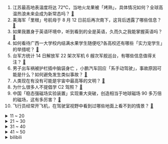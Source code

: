 1. 江苏最高地表温度将达 72℃，当地火龙果被「烤熟」，具体情况如何？全球高温热浪未来会成为新常态吗？ [:link:](https://www.zhihu.com/question/548340729)
2. 美海军「里根」号航母于 8 月 12 日前后再次南下，这背后透露了哪些信息？ [:link:](https://www.zhihu.com/question/548355194)
3. 如果我置身于英语环境中，听到看到的全是英语，久而久之我能掌握英语吗？ [:link:](https://www.zhihu.com/question/315121538)
4. 如何看待广西一大学校内结满水果学生随便吃?各高校还有哪些「实力宠学生」的举措呢？ [:link:](https://www.zhihu.com/question/548335386)
5. 台军方统计 14 日解放军 22 架次军机 6 艘次军舰巡台，有哪些信息值得关注？ [:link:](https://www.zhihu.com/question/548387532)
6. 男子出车祸被护栏插中脑袋身亡 ，小鹏汽车回应「系手动驾驶」，事故原因可能是什么？如何避免发生类似事故？ [:link:](https://www.zhihu.com/question/548333823)
7. 人类现在有没有可能是宇宙中最高等的文明？ [:link:](https://www.zhihu.com/question/275244312)
8. 为什么很多人不提倡学 C2 驾照？ [:link:](https://www.zhihu.com/question/335140617)
9. 中国「稳态强磁场实验装置」实现重大突破，创造相当于地球磁场 90 多万倍的磁场，这有多厉害？ [:link:](https://www.zhihu.com/question/548311745)
10. 飞行员经常开飞机，在驾驶室视野中看到过哪些地面上看不到的情景？ [:link:](https://www.zhihu.com/question/342761853)
<details>
<summary>11 ~ 20</summary>

11. 为什么恐怖片里信奉正神的神职人员斗不过恶灵、邪神？ [:link:](https://www.zhihu.com/question/543052194)
12. 广东多名储户中行账户被莫名冻结，客服称「不清楚具体情况，可到网点申诉」，目前情况如何？ [:link:](https://www.zhihu.com/question/547634907)
13. 特拉斯党内调查领先对手苏纳克 22 个百分点，有望接任英国首相，若胜出或对英国及中英关系带来哪些影响？ [:link:](https://www.zhihu.com/question/548357095)
14. 日本宣布投降 77 周年，你对抗日战争的英雄们有哪些记忆？该如何正确看待与日本的关系？ [:link:](https://www.zhihu.com/question/548423467)
15. 2022 LPL 夏季常规赛收官战 RNG 1:2 不敌 LGD 丢失复活甲，如何评价这场比赛？ [:link:](https://www.zhihu.com/question/548376299)
16. 8月15日凌晨，阿灵顿major总决赛LGD1:3输给雪碧，你怎么看？ [:link:](https://www.zhihu.com/question/548426613)
17. 为什么会有人认为黛玉可以做妾？ [:link:](https://www.zhihu.com/question/474108302)
18. 选调生，到基层快两个星期了，天天坐在办公室，没人管我，该怎么办？ [:link:](https://www.zhihu.com/question/548075547)
19. 给你 1 亿元但是你必须吃一勺随机化学元素，你会吃吗？ [:link:](https://www.zhihu.com/question/543286181)
20. 中央气象台表示安徽马鞍山 14 日 14 时气温居全国高温榜第一，当地究竟有多热？高温天气要注意什么？ [:link:](https://www.zhihu.com/question/548368081)
</details>
<details>
<summary>21 ~ 30</summary>

21. 美国商务部宣布「断供 EDA 软件」，目前国产 EDA 水平如何？如何寻求突破？ [:link:](https://www.zhihu.com/question/548288003)
22. 西藏官方表示「对初筛阳性人员不再复核，按无症状管理」，这可能出于哪些考虑？西藏本轮疫情预计何时结束？ [:link:](https://www.zhihu.com/question/548325116)
23. 为什么有人说俄罗斯在乌克兰战争拖得越久越有利？ [:link:](https://www.zhihu.com/question/536807958)
24. 为什么有很多男生打游戏就可以很快乐？ [:link:](https://www.zhihu.com/question/347424469)
25. 你觉得初三上册哪个学科最难 ? [:link:](https://www.zhihu.com/question/547840441)
26. 为什么小孩面对家暴时不跑，也不反抗？ [:link:](https://www.zhihu.com/question/547341037)
27. 学习完 C++ Primer 能做什么项目练手或者看什么好的开源项目源码？ [:link:](https://www.zhihu.com/question/29112393)
28. 商业史上有哪些降维打击的经典案例？ [:link:](https://www.zhihu.com/question/62241319)
29. 我们读书的意义到底在哪里？ [:link:](https://www.zhihu.com/question/546894647)
30. 越来越多的青少年出现近视，孩子近视了应该怎么办？ [:link:](https://www.zhihu.com/question/548094262)
</details>
<details>
<summary>31 ~ 40</summary>

31. 准高三生想努力拼一把，但是自己是属于易睡的有什么好办法吗? [:link:](https://www.zhihu.com/question/548004657)
32. 为什么越来越多百货商场和电商巨头都在布局「多元消费场景」？未来商场会是什么样子？ [:link:](https://www.zhihu.com/question/548146951)
33. 如何煮鸡蛋？ [:link:](https://www.zhihu.com/question/21558895)
34. 如何看待为台湾问题怒怼 CNN 的英国乐手喊话拜登「你无法统治世界」？ [:link:](https://www.zhihu.com/question/548330125)
35. 2022 年的 LPL 有能在全球总决赛上夺冠的统治力吗？ [:link:](https://www.zhihu.com/question/544834853)
36. 什么样的父母养出了自卑的孩子？ [:link:](https://www.zhihu.com/question/487647494)
37. 为什么朋友都在推荐《独行月球》，究竟哪一点戳中了大家？ [:link:](https://www.zhihu.com/question/546050526)
38. 你见过心机深到哪种程度的人？ [:link:](https://www.zhihu.com/question/61655284)
39. 怎样购买1PB的硬盘？ [:link:](https://www.zhihu.com/question/537947704)
40. 海南三亚将自 8 月 15 日零时起有序恢复机场国内航班商业化运行，目前当地疫情情况如何？ [:link:](https://www.zhihu.com/question/548373317)
</details>
<details>
<summary>41 ~ 50</summary>

41. 今夏北半球多国遭遇极端高温天气，持续高温会否成为常态？面对气候问题还可以采取哪些有效应对手段？ [:link:](https://www.zhihu.com/question/548364050)
42. 我现在高三了，但还是觉得迷茫，对自己很失望，觉得配不上现在的生活配不上我的梦想，怎么办? [:link:](https://www.zhihu.com/question/548303899)
43. 法国总统马克龙签署芬兰和瑞典加入北约的议定书，此举释放了哪些信号？ [:link:](https://www.zhihu.com/question/548364439)
44. 驻外（非洲）工作的你们哪些时刻是最难熬的，有后悔过吗？ [:link:](https://www.zhihu.com/question/520889924)
45. 为什么越长大越不想和父母说话? [:link:](https://www.zhihu.com/question/326479604)
46. 回过头看，这些年你打牢了哪些人生根基？? [:link:](https://www.zhihu.com/question/547639611)
47. 专家认为30岁未经济独立女性尽早回到父母身边挺好的，对此你怎么看？ [:link:](https://www.zhihu.com/question/548142037)
48. 身有残疾是一种怎样的体验? [:link:](https://www.zhihu.com/question/412838214)
49. 泊松分布的现实意义是什么，为什么现实生活多数服从于泊松分布？ [:link:](https://www.zhihu.com/question/26441147)
50. 日本经济产业大臣参拜靖国神社，中方已提出严正交涉，如何看待日方这一行为？有哪些信息值得关注？ [:link:](https://www.zhihu.com/question/548379379)
</details><details>
<summary>bilibili</summary>

1. 《崩坏3》动画短片「因你而在的故事」 [:link:](//www.bilibili.com/video/BV1fY4y1F7GL)
2. 【何同学】我做了一个自己打字的键盘... [:link:](//www.bilibili.com/video/BV1W14y1b7Mq)
3. 再不多做梦，就要长大了！ [:link:](//www.bilibili.com/video/BV1GU4y1C7vm)
4. 【亮记生物鉴定】网络热传生物鉴定42 [:link:](//www.bilibili.com/video/BV1ZG4y1Y7Cc)
5. 一开始我以为他是作家，最后我发现，他是真正的“作家”！生活的诗人！ [:link:](//www.bilibili.com/video/BV1eN4y157J1)
6. 【散人】国产民俗恐怖《纸嫁衣4》 红丝缠，情难解（完结共5P） [:link:](//www.bilibili.com/video/BV1jT411A7c6)
7. 【谭谈交通】：生活击倒我，但没有击败：“只要有一口气在，人就要好好活” [:link:](//www.bilibili.com/video/BV1pN4y1G7fG)
8. 【全明星出海】废土之海 [:link:](//www.bilibili.com/video/BV1ud4y1K7GF)
9. 《原神》3.0版本PV：「千朵玫瑰带来的黎明」 [:link:](//www.bilibili.com/video/BV19a411P7zk)
10. 我女朋友是迪拜公主 [:link:](//www.bilibili.com/video/BV14S4y1s7SU)
<details>
<summary>11 ~ 20</summary>

11. 【医案寻踪】中国人90%不适合喝牛奶？探索过程中我发现了不为人知的秘密... [:link:](//www.bilibili.com/video/BV1hY4y1c7pA)
12. 你的快递是这么丢的！ [:link:](//www.bilibili.com/video/BV1zg411k7sa)
13. 【TF家族】《2022TF家族夏季运动会纪录片——凝聚》 [:link:](//www.bilibili.com/video/BV1nW4y1Y73B)
14. 超管に駆ける [:link:](//www.bilibili.com/video/BV16G41187iU)
15. 小潮team辩论赛2【杜海皇】 [:link:](//www.bilibili.com/video/BV1AG4y1a7Ww)
16. 女人，你拿什么跟我比！ [:link:](//www.bilibili.com/video/BV1x14y1b72c)
17. 做遵纪守法的好公民 [:link:](//www.bilibili.com/video/BV1kF411w719)
18. 换地图了，兄弟们 [:link:](//www.bilibili.com/video/BV1oT411w7jq)
19. 【猛男版】叮叮当当舞 怎么跟别人的不一样？ [:link:](//www.bilibili.com/video/BV1iN4y1G7dn)
20. 谁 是 嫩 蝶？！ [:link:](//www.bilibili.com/video/BV1JW4y1h7i2)
</details>
<details>
<summary>21 ~ 30</summary>

21. ''策划眼里的元歌'' [:link:](//www.bilibili.com/video/BV1NG4y1e7Yu)
22. 因为是中医，很多人刷到我就划走了，很多人甚至不知道中医可以治疗各种结节、息肉、胃肠疾病！ [:link:](//www.bilibili.com/video/BV1uY4y1c7vz)
23. 没人能拒绝贴贴睡 但是 [:link:](//www.bilibili.com/video/BV1yg411k75L)
24. 搭档没了，但是瘦了！ [:link:](//www.bilibili.com/video/BV1rF411w7QF)
25. 那晚散步的路上对着这个曾经幻想过9999次的画面发了好久的呆。 [:link:](//www.bilibili.com/video/BV1ag411k7i6)
26. 我家里进坏人了！怎么办？在线等，很急！ [:link:](//www.bilibili.com/video/BV1nV4y14774)
27. 【俄罗斯街拍P28】优雅与年龄无关 | Semkavkvadrate [:link:](//www.bilibili.com/video/BV1td4y1K7iJ)
28. 性   别   大   转   换 ！！！ [:link:](//www.bilibili.com/video/BV1z14y1b7z2)
29. 这栋大楼住的全是变态！我要搬家！ [:link:](//www.bilibili.com/video/BV1ea411P7jg)
30. 做V一天只睡两小时..太累直播睡着了.. [:link:](//www.bilibili.com/video/BV1rB4y157bK)
</details>
<details>
<summary>31 ~ 40</summary>

31. 《无 缝 衔 接》 [:link:](//www.bilibili.com/video/BV1hS4y1s7u8)
32. 你不是我的《MAMA》，你是我唯一的怒那 [:link:](//www.bilibili.com/video/BV14U4y1C7dA)
33. 【崩坏3】爱莉希雅的化妆小课堂 [:link:](//www.bilibili.com/video/BV12T411w7CN)
34. 公安部摧毁6款淫秽漫画APP！来看看有没有你熟悉的？ [:link:](//www.bilibili.com/video/BV1iP411L7QM)
35. 以 负 之 名，整 顿 食 场 [:link:](//www.bilibili.com/video/BV1cv4y1c7gG)
36. ⚡看爷用原神全五十一位角色给你耍个把戏⚡ [:link:](//www.bilibili.com/video/BV1pN4y1G7tX)
37. 好久没剪女生头发了… [:link:](//www.bilibili.com/video/BV16g411k7XR)
38. 《水煮肉片》无辣不欢小伙伴们的福利！ [:link:](//www.bilibili.com/video/BV1C14y1t7MD)
39. 我们看到的只是它蹭对了好心人，看不到的是蹭错了多少双腿，多少无情，就像当年的千寻，以为蹭一下就有好吃的 [:link:](//www.bilibili.com/video/BV1mB4y1t7V4)
40. 你要写洛阳，就不能只写洛阳 [:link:](//www.bilibili.com/video/BV1FV4y1477g)
</details>
<details>
<summary>41 ~ 50</summary>

41. 鸡腿的神仙吃法，定格动画美食 [:link:](//www.bilibili.com/video/BV14V4y147kf)
42. 御风 [:link:](//www.bilibili.com/video/BV1mW4y1a7gE)
43. 见证历史！中央台发出史上首个高温红色预警，大范围超强酷热进入压轴熔炉阶段 [:link:](//www.bilibili.com/video/BV13V4y147n8)
44. 吃饱了骂厨子，人类应该如何看待食物？ [:link:](//www.bilibili.com/video/BV1pY4y1c7pf)
45. 帮盗月社沐上减掉12斤，顿顿外卖，大鱼大肉，喜笑颜开 [:link:](//www.bilibili.com/video/BV1Fd4y1o7ge)
46. 人之律者登场？十三英桀全灭！带你看往世乐土大结局！「崩坏3剧情讲堂#12」 [:link:](//www.bilibili.com/video/BV1fa411P7M5)
47. 《明日方舟》EP - Undertopia [:link:](//www.bilibili.com/video/BV1ra411P7nn)
48. 原神音乐全球好评?国人骄傲作曲家陈致逸丨BGM之神丨HOPICO [:link:](//www.bilibili.com/video/BV1WY4y1c7Wx)
49. ⚡反抗，是没有用哒⚡ [:link:](//www.bilibili.com/video/BV1Yg411k757)
50. 荷花酥惊掉英国婆婆下巴！这么漂亮的花是用来吃的？？ [:link:](//www.bilibili.com/video/BV1VW4y1h7vH)
</details>
<details>
<summary>51 ~ 60</summary>

51. 虽然有点扫兴，可是我还的说！各位小伙伴得抓紧写作业了啊！ [:link:](//www.bilibili.com/video/BV1KB4y1L7Qw)
52. 星巴克时代的落幕！【还愿挑战ep12-星巴克】 [:link:](//www.bilibili.com/video/BV1eN4y1G77y)
53. 狗子：请你像只猫！！！ [:link:](//www.bilibili.com/video/BV1UF411w7Vh)
54. 这个急救知识，希望所有人都知道！ [:link:](//www.bilibili.com/video/BV1ca411Z7gZ)
55. 耗时30天！在纸上玩王者 [:link:](//www.bilibili.com/video/BV1fS4y1s7f1)
56. 这才是国服关羽的进厂，全体目光向我看齐！【高燃集锦70期】 [:link:](//www.bilibili.com/video/BV1fB4y157yR)
57. 【火焰醉剑】爆肝32小时，总于让我悟出了火焰醉剑！ [:link:](//www.bilibili.com/video/BV1YF411w753)
58. 《纸嫁衣4红丝缠》主题曲《道不得经》 [:link:](//www.bilibili.com/video/BV1pW4y1h75V)
59. PS后期教程—酷炫涂鸦一秒匹配透视！ [:link:](//www.bilibili.com/video/BV1aN4y1579H)
60. Shadow Of The Sun  (cover） [:link:](//www.bilibili.com/video/BV1414y1b7zc)
</details>
<details>
<summary>61 ~ 70</summary>

61. 你的原神太假了？再说假我扔鞋子了！！！ [:link:](//www.bilibili.com/video/BV1sU4y1C7jr)
62. 这波车技不谈哦！ [:link:](//www.bilibili.com/video/BV1gW4y1h7JT)
63. 开摆、抄袭、烂活儿不断，它真没救了？《中国小品群英汇》下 [:link:](//www.bilibili.com/video/BV1iP411L7Du)
64. 【明日方舟】“理想城：长夏狂欢季”IC-1~9平民全关卡低配攻略（含EX突袭）！阵容平民+低练度+语音详解的愉悦攻略！《明日方舟》|魔法Zc目录 [:link:](//www.bilibili.com/video/BV1bN4y1G7F5)
65. 全程挂机却成MVP？运气来了，挡都挡不住！《水浒传》P34 [:link:](//www.bilibili.com/video/BV11B4y167cc)
66. 超平坦+惊变100天UP主接力生存【第一位】 [:link:](//www.bilibili.com/video/BV14N4y1G7LS)
67. 扬子鳄本是世界独有的鳄中建筑师 ，怎么被营销号黑到只会吃雪饼了？ [:link:](//www.bilibili.com/video/BV19F411w78z)
68. 今儿去探索一下美国人去麦当劳都吃啥！难道老美这饭量就这么多？？ [:link:](//www.bilibili.com/video/BV1Ua411P7Zf)
69. 这不是喜剧！是抓捕毒贩现场 [:link:](//www.bilibili.com/video/BV1CS4y1s7az)
70. 【原神剧场】少年意气，如清风，如明月 [:link:](//www.bilibili.com/video/BV1da411o789)
</details>
<details>
<summary>71 ~ 80</summary>

71. 没有人不喜欢听夸赞，但是销冠却知道怎么夸人可以获得最佳效果！夸人的艺术跟销冠学起来！（只是段子） [:link:](//www.bilibili.com/video/BV1iU4y1C7H6)
72. 律 政 先 疯 [:link:](//www.bilibili.com/video/BV16F411w7a7)
73. 【8K】航拍，但是是直升机！ [:link:](//www.bilibili.com/video/BV1w14y1b7XC)
74. 22年前的世界级动画神作，大结局到底是什么？ [:link:](//www.bilibili.com/video/BV1LY4y1c73S)
75. 《 奇 怪 的 鼠 鼠 增 加 了 》 [:link:](//www.bilibili.com/video/BV1DF411w7AK)
76. 抱歉，最近没更新，给大家解释一下。 [:link:](//www.bilibili.com/video/BV1RB4y1572Y)
77. 万转暴力扇！100个工业扇做散热，让电脑感受十级暴风！【科技达】 [:link:](//www.bilibili.com/video/BV13G4y1e7EB)
78. 【不止游戏】国际象棋的“皇后”为什么那么强？ [:link:](//www.bilibili.com/video/BV1od4y1A7pd)
79. 96%人没玩过的柯南！这次自己来破案吧~ [:link:](//www.bilibili.com/video/BV1r14y1b7YM)
80. 《 这 补 课 班，不 上 也 罢！！！》 [:link:](//www.bilibili.com/video/BV1bB4y1573U)
</details>
<details>
<summary>81 ~ 90</summary>

81. 能量守恒问题 [:link:](//www.bilibili.com/video/BV1nT411A7M7)
82. 一口气看完《刺客信条》全系列！8万字爽看15年刺客故事！ [:link:](//www.bilibili.com/video/BV1ua411o7hy)
83. 当代年轻人的神奇消费观，内容过于真实 [:link:](//www.bilibili.com/video/BV1bG411t7Yq)
84. 这个解密游戏有亿点点不一样！ [:link:](//www.bilibili.com/video/BV1kF411w7bB)
85. 【塞尔达】7小时萌新和700小时老流氓之间的亿点区别~第五期！ [:link:](//www.bilibili.com/video/BV1US4y1s7aG)
86. 迷你世界，真的会谢 [:link:](//www.bilibili.com/video/BV1bB4y16782)
87. 是泳装cos！ [:link:](//www.bilibili.com/video/BV1jd4y1P7NJ)
88. 当老板在超市养猫，每天不同顾客反应太搞笑，猫:我就是被你们气胖的 [:link:](//www.bilibili.com/video/BV1wY4y1A7Th)
89. 纸 上 建 模 [:link:](//www.bilibili.com/video/BV1YF411w7EN)
90. 哲学名言“他人即地狱”是什么鬼？【丁远】 [:link:](//www.bilibili.com/video/BV1iS4y147Q5)
</details>
<details>
<summary>91 ~ 100</summary>

91. 怪我，身手太好了 [:link:](//www.bilibili.com/video/BV1uG4y1e7ZF)
92. 如何优雅的暗示媳妇儿回娘家？ [:link:](//www.bilibili.com/video/BV1wS4y1x7aC)
93. 【原神】(8.15已更)恒动械画/复原[械画部件]/解密攻略/活动/原神2.8 [:link:](//www.bilibili.com/video/BV1QS4y1s7Rj)
94. 想当不良少女，但是很呆（？） [:link:](//www.bilibili.com/video/BV1Kd4y1o7zx)
95. 42度在家造溜冰场降温，猫上去直呼脚滑！ [:link:](//www.bilibili.com/video/BV1wa411Z77n)
96. 板凳面   厨子探店¥？？？ [:link:](//www.bilibili.com/video/BV18V4y147aj)
97. 当疆域阿力木遇到网络热门营销号 [:link:](//www.bilibili.com/video/BV1Dv4y1F7pt)
98. 当你的老婆萨勒芬妮开始⚡️叮叮当当⚡️ 【夜喵】 [:link:](//www.bilibili.com/video/BV14Y4y1c7L3)
99. “水爷”再发声：凭什么一块“北美殖民地”要做全球人民的主？ [:link:](//www.bilibili.com/video/BV1Ua411P7ZY)
100. 没有丑男生  只有懒男生 [:link:](//www.bilibili.com/video/BV1Gd4y1m7nw)
</details></details>